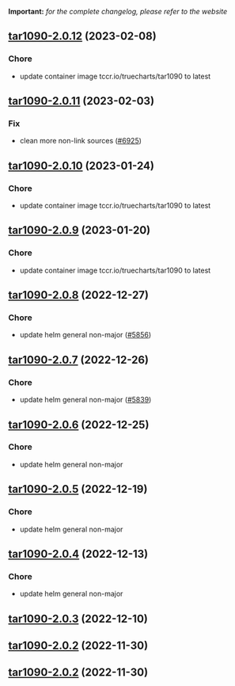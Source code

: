 **Important:**
*for the complete changelog, please refer to the website*




## [tar1090-2.0.12](https://github.com/truecharts/charts/compare/tar1090-2.0.11...tar1090-2.0.12) (2023-02-08)

### Chore

- update container image tccr.io/truecharts/tar1090 to latest
  
  


## [tar1090-2.0.11](https://github.com/truecharts/charts/compare/tar1090-2.0.10...tar1090-2.0.11) (2023-02-03)

### Fix

-  clean more non-link sources ([#6925](https://github.com/truecharts/charts/issues/6925))
  
  


## [tar1090-2.0.10](https://github.com/truecharts/charts/compare/tar1090-2.0.9...tar1090-2.0.10) (2023-01-24)

### Chore

- update container image tccr.io/truecharts/tar1090 to latest
  
  


## [tar1090-2.0.9](https://github.com/truecharts/charts/compare/tar1090-2.0.8...tar1090-2.0.9) (2023-01-20)

### Chore

- update container image tccr.io/truecharts/tar1090 to latest
  
  


## [tar1090-2.0.8](https://github.com/truecharts/charts/compare/tar1090-2.0.7...tar1090-2.0.8) (2022-12-27)

### Chore

- update helm general non-major ([#5856](https://github.com/truecharts/charts/issues/5856))
  
  


## [tar1090-2.0.7](https://github.com/truecharts/charts/compare/tar1090-2.0.6...tar1090-2.0.7) (2022-12-26)

### Chore

- update helm general non-major ([#5839](https://github.com/truecharts/charts/issues/5839))
  
  


## [tar1090-2.0.6](https://github.com/truecharts/charts/compare/tar1090-2.0.5...tar1090-2.0.6) (2022-12-25)

### Chore

- update helm general non-major
  
  


## [tar1090-2.0.5](https://github.com/truecharts/charts/compare/tar1090-2.0.4...tar1090-2.0.5) (2022-12-19)

### Chore

- update helm general non-major
  
  


## [tar1090-2.0.4](https://github.com/truecharts/charts/compare/tar1090-2.0.3...tar1090-2.0.4) (2022-12-13)

### Chore

- update helm general non-major
  
  


## [tar1090-2.0.3](https://github.com/truecharts/charts/compare/tar1090-2.0.2...tar1090-2.0.3) (2022-12-10)




## [tar1090-2.0.2](https://github.com/truecharts/charts/compare/tar1090-2.0.1...tar1090-2.0.2) (2022-11-30)




## [tar1090-2.0.2](https://github.com/truecharts/charts/compare/tar1090-2.0.1...tar1090-2.0.2) (2022-11-30)

